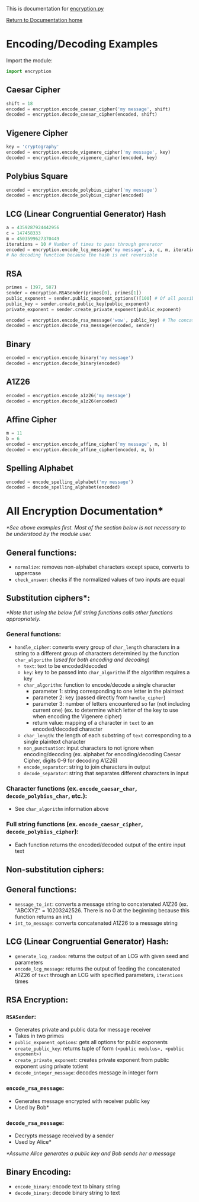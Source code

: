 This is documentation for [encryption.py](/encryption.py)

[Return to Documentation home](/README.md)

# Encoding/Decoding Examples
Import the module:
``` python
import encryption
```

## Caesar Cipher
``` python
shift = 18
encoded = encryption.encode_caesar_cipher('my message', shift)
decoded = encryption.decode_caesar_cipher(encoded, shift)
```

## Vigenere Cipher
``` python
key = 'cryptography'
encoded = encryption.encode_vigenere_cipher('my message', key)
decoded = encryption.decode_vigenere_cipher(encoded, key)
```

## Polybius Square
``` python
encoded = encryption.encode_polybius_cipher('my message')
decoded = encryption.decode_polybius_cipher(encoded)
```

## LCG (Linear Congruential Generator) Hash
``` python
a = 4359287924442956
c = 147458333
m = 4503599627370449
iterations = 10 # Number of times to pass through generator
encoded = encryption.encode_lcg_message('my message', a, c, m, iterations)
# No decoding function because the hash is not reversible
```

## RSA
``` python
primes = (397, 587)
sender = encryption.RSASender(primes[0], primes[1])
public_exponent = sender.public_exponent_options()[100] # Of all possible public exponents, use the one at index 100 when sorted from least to greatest
public_key = sender.create_public_key(public_exponent)
private_exponent = sender.create_private_exponent(public_exponent)

encoded = encryption.encode_rsa_message('wow', public_key) # The concatenated A1Z26 form of the input must be less than the public modulus (public_key[0])
decoded = encryption.decode_rsa_message(encoded, sender)
```

## Binary
``` python
encoded = encryption.encode_binary('my message')
decoded = encryption.decode_binary(encoded)
```

## A1Z26
``` python
encoded = encryption.encode_a1z26('my message')
decoded = encryption.decode_a1z26(encoded)
```

## Affine Cipher
``` python
m = 11
b = 6
encoded = encryption.encode_affine_cipher('my message', m, b)
decoded = encryption.decode_affine_cipher(encoded, m, b)
```

## Spelling Alphabet
``` python
encoded = encode_spelling_alphabet('my message')
decoded = decode_spelling_alphabet(encoded)
```


# All Encryption Documentation*
_*See above examples first. Most of the section below is not necessary to be understood by the module user._

## General functions:
* `normalize`: removes non-alphabet characters except space, converts to uppercase
* `check_answer`: checks if the normalized values of two inputs are equal

## Substitution ciphers*:
_*Note that using the below full string functions calls other functions appropriately._

### General functions:
* `handle_cipher`: converts every group of `char_length` characters in a string to a different group of characters determined by the function `char_algorithm` (_used for both encoding and decoding_)
  - `text`: text to be encoded/decoded
  - `key`: key to be passed into `char_algorithm` if the algorithm requires a key
  - `char_algorithm`: function to encode/decode a single character
    * parameter 1: string corresponding to one letter in the plaintext
    * parameter 2: key (passed directly from `handle_cipher`)
    * parameter 3: number of letters encountered so far (not including current one) (ex. to determine which letter of the key to use when encoding the Vigenere cipher)
    * return value: mapping of a character in `text` to an encoded/decoded character
  - `char_length`: the length of each substring of `text` corresponding to a single plaintext character
  - `non_punctuation`: input characters to not ignore when encoding/decoding (ex. alphabet for encoding/decoding Caesar Cipher, digits 0-9 for decoding A1Z26)
  - `encode_separator`: string to join characters in output
  - `decode_separator`: string that separates different characters in input

### Character functions (ex. `encode_caesar_char`, `decode_polybius_char`, etc.):
* See `char_algorithm` information above

### Full string functions (ex. `encode_caesar_cipher`, `decode_polybius_cipher`):
* Each function returns the encoded/decoded output of the entire input text

## Non-substitution ciphers:
## General functions:
* `message_to_int`: converts a message string to concatenated A1Z26 (ex. "ABCXYZ" = 10203242526. There is no 0 at the beginning because this function returns an int.)
* `int_to_message`: converts concatenated A1Z26 to a message string

## LCG (Linear Congruential Generator) Hash:
* `generate_lcg_random`: returns the output of an LCG with given seed and parameters
* `encode_lcg_message`: returns the output of feeding the concatenated A1Z26 of `text` through an LCG with specified parameters, `iterations` times

## RSA Encryption:
### `RSASender`:
* Generates private and public data for message receiver
* Takes in two primes
* `public_exponent_options`: gets all options for public exponents
* `create_public_key`: returns tuple of form `(<public modulus>, <public exponent>)`
* `create_private_exponent`: creates private exponent from public exponent using private totient
* `decode_integer_message`: decodes message in integer form

### `encode_rsa_message`:
* Generates message encrypted with receiver public key
* Used by Bob*

### `decode_rsa_message`:
* Decrypts message received by a sender
* Used by Alice*

_*Assume Alice generates a public key and Bob sends her a message_

## Binary Encoding:
* `encode_binary`: encode text to binary string
* `decode_binary`: decode binary string to text
